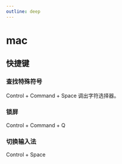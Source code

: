 ```yaml
---
outline: deep
---
```

# mac
## 快捷键
### 查找特殊符号
Control + Command + Space 调出字符选择器。
### 锁屏
Control + Command + Q
### 切换输入法
Control + Space

